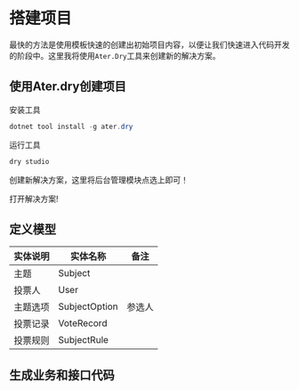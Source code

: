 # 搭建项目

最快的方法是使用模板快速的创建出初始项目内容，以便让我们快速进入代码开发的阶段中。这里我将使用`Ater.Dry`工具来创建新的解决方案。

## 使用Ater.dry创建项目

安装工具

```powershell
dotnet tool install -g ater.dry 
```

运行工具

```powershell
dry studio
```

创建新解决方案，这里将后台管理模块点选上即可！

打开解决方案!

## 定义模型

|实体说明  |实体名称  |备注  |
|---------|---------|---------|
|主题     |Subject         |         |
|投票人     |User         |         |
|主题选项     |SubjectOption         |   参选人      |
|投票记录     |VoteRecord         |         |
|投票规则     |SubjectRule         |         |

## 生成业务和接口代码

